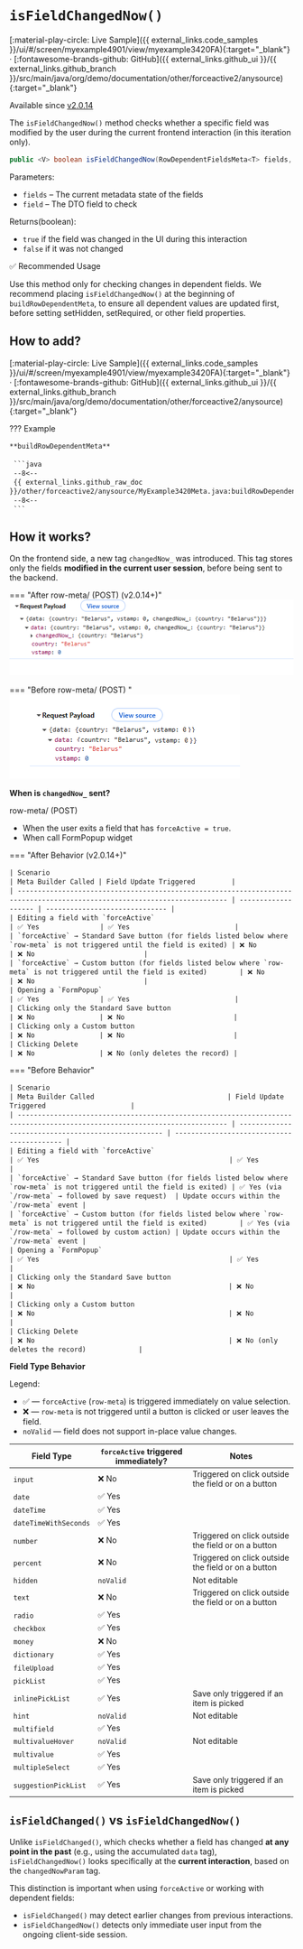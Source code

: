 # `isFieldChangedNow()`
[:material-play-circle: Live Sample]({{ external_links.code_samples }}/ui/#/screen/myexample4901/view/myexample3420FA){:target="_blank"} ·
[:fontawesome-brands-github: GitHub]({{ external_links.github_ui }}/{{ external_links.github_branch }}/src/main/java/org/demo/documentation/other/forceactive2/anysource){:target="_blank"}

Available since [v2.0.14](/new/version2014/)

The `isFieldChangedNow()` method checks whether a specific field was modified by the user 
during the current frontend interaction (in this iteration only).

```java
public <V> boolean isFieldChangedNow(RowDependentFieldsMeta<T> fields, DtoField<? super T, V> field)
```

Parameters:

* `fields` – The current metadata state of the fields
* `field` – The DTO field to check

Returns(boolean):

* `true` if the field was changed in the UI during this interaction
* `false` if it was not changed


✅ Recommended Usage

Use this method only for checking changes in dependent fields.
We recommend placing `isFieldChangedNow()` at the beginning of `buildRowDependentMeta`, to ensure all dependent values are updated first, before setting setHidden, setRequired, or other field properties.


## How to add?
[:material-play-circle: Live Sample]({{ external_links.code_samples }}/ui/#/screen/myexample4901/view/myexample3420FA){:target="_blank"} ·
[:fontawesome-brands-github: GitHub]({{ external_links.github_ui }}/{{ external_links.github_branch }}/src/main/java/org/demo/documentation/other/forceactive2/anysource){:target="_blank"}

??? Example

    **buildRowDependentMeta** 

     ```java
     --8<--
     {{ external_links.github_raw_doc }}/other/forceactive2/anysource/MyExample3420Meta.java:buildRowDependentMeta
     --8<--
     ```

## How it works?

On the frontend side, a new tag `changedNow_` was introduced.
This tag stores only the fields **modified in the current user session**, before being sent to the backend.

=== "After row-meta/ (POST) (v2.0.14+)"
    ![new_rowmeta_post.png](new_rowmeta_post.png)

=== "Before row-meta/ (POST) "
    ![old_rowmeta_post.png](old_rowmeta_post.png)

**When is `changedNow_` sent?**

row-meta/ (POST)

* When the user exits a field that has `forceActive = true`.
* When call FormPopup widget

=== "After Behavior (v2.0.14+)"

    | Scenario                                                                                                                   | Meta Builder Called | Field Update Triggered         |
    | -------------------------------------------------------------------------------------------------------------------------- | ------------------- | ------------------------------ |
    | Editing a field with `forceActive`                                                                                         | ✅ Yes               | ✅ Yes                          |
    | `forceActive` → Standard Save button (for fields listed below where `row-meta` is not triggered until the field is exited) | ❌ No                | ❌ No                           |
    | `forceActive` → Custom button (for fields listed below where `row-meta` is not triggered until the field is exited)        | ❌ No                | ❌ No                           |
    | Opening a `FormPopup`                                                                                                      | ✅ Yes               | ✅ Yes                          |
    | Clicking only the Standard Save button                                                                                     | ❌ No                | ❌ No                           |
    | Clicking only a Custom button                                                                                              | ❌ No                | ❌ No                           |
    | Clicking Delete                                                                                                            | ❌ No                | ❌ No (only deletes the record) |

=== "Before Behavior"

    | Scenario                                                                                                                   | Meta Builder Called                                 | Field Update Triggered                     |
    | -------------------------------------------------------------------------------------------------------------------------- | --------------------------------------------------- | ------------------------------------------ |
    | Editing a field with `forceActive`                                                                                         | ✅ Yes                                               | ✅ Yes                                      |
    | `forceActive` → Standard Save button (for fields listed below where `row-meta` is not triggered until the field is exited) | ✅ Yes (via `/row-meta` → followed by save request)  | Update occurs within the `/row-meta` event |
    | `forceActive` → Custom button (for fields listed below where `row-meta` is not triggered until the field is exited)        | ✅ Yes (via `/row-meta` → followed by custom action) | Update occurs within the `/row-meta` event |
    | Opening a `FormPopup`                                                                                                      | ✅ Yes                                               | ✅ Yes                                      |
    | Clicking only the Standard Save button                                                                                     | ❌ No                                                | ❌ No                                       |
    | Clicking only a Custom button                                                                                              | ❌ No                                                | ❌ No                                       |
    | Clicking Delete                                                                                                            | ❌ No                                                | ❌ No (only deletes the record)             |


**Field Type Behavior**

Legend:

* ✅ — `forceActive` (`row-meta`) is triggered immediately on value selection.
* ❌ — `row-meta` is not triggered until a button is clicked or user leaves the field.
* `noValid` — field does not support in-place value changes.

| Field Type            | `forceActive` triggered immediately? | Notes                                               |
| --------------------- | ------------------------------------ | --------------------------------------------------- |
| `input`               | ❌ No                                 | Triggered on click outside the field or on a button |
| `date`                | ✅ Yes                                |                                                     |
| `dateTime`            | ✅ Yes                                |                                                     |
| `dateTimeWithSeconds` | ✅ Yes                                |                                                     |
| `number`              | ❌ No                                 | Triggered on click outside the field or on a button |
| `percent`             | ❌ No                                 | Triggered on click outside the field or on a button |
| `hidden`              | `noValid`                            | Not editable                                        |
| `text`                | ❌ No                                 | Triggered on click outside the field or on a button |
| `radio`               | ✅ Yes                                |                                                     |
| `checkbox`            | ✅ Yes                                |                                                     |
| `money`               | ❌ No                                 |                                                     |
| `dictionary`          | ✅ Yes                                |                                                     |
| `fileUpload`          | ✅ Yes                                |                                                     |
| `pickList`            | ✅ Yes                                |                                                     |
| `inlinePickList`      | ✅ Yes                                | Save only triggered if an item is picked            |
| `hint`                | `noValid`                            | Not editable                                        |
| `multifield`          | ✅ Yes                                |                                                     |
| `multivalueHover`     | `noValid`                            | Not editable                                        |
| `multivalue`          | ✅ Yes                                |                                                     |
| `multipleSelect`      | ✅ Yes                                |                                                     |
| `suggestionPickList`  | ✅ Yes                                | Save only triggered if an item is picked            |


## `isFieldChanged()` vs  `isFieldChangedNow()`

Unlike `isFieldChanged()`, which checks whether a field has changed **at any point in the past** (e.g., using the accumulated `data` tag), `isFieldChangedNow()` looks specifically at the **current interaction**, based on the `changedNowParam` tag.

This distinction is important when using `forceActive` or working with dependent fields:

* `isFieldChanged()` may detect earlier changes from previous interactions.
* `isFieldChangedNow()` detects only immediate user input from the ongoing client-side session.
